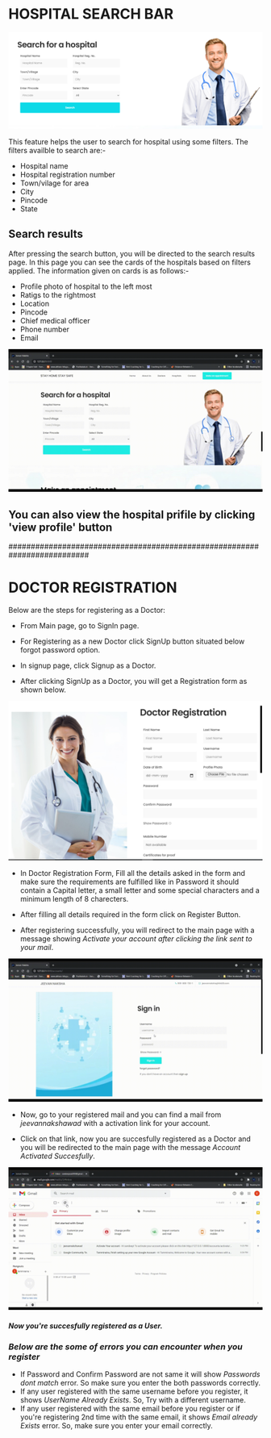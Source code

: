 # HOSPITAL SEARCH BAR

![Hospital search bar](Images/Screenshot2.png)

This feature helps the user to search for hospital using some filters.
The filters availble to search are:-
- Hospital name
- Hospital registration number
- Town/vilage for area
- City
- Pincode
- State


## Search results
After pressing the search button, you will be directed to the search results page.
In this page you can see the cards of the hospitals based on filters applied. The information given on cards is as follows:-
- Profile photo of hospital to the left most
- Ratigs to the rightmost
- Location
- Pincode
- Chief medical officer
- Phone number
- Email

![Hospital search bar gif](Images/gif_HS.gif)

## You can also view the hospital prifile by clicking 'view profile' button

##########################################################################


# DOCTOR REGISTRATION

Below are the steps for registering as a Doctor:

* From Main page, go to SignIn page.

* For Registering as a new Doctor click SignUp button situated below forgot password option.

* In signup page, click Signup as a Doctor.

* After clicking SignUp as a Doctor, you will get a Registration form as shown below.

![Doctor Registration Form](Images/Docreg_form.png)

* In Doctor Registration Form, Fill all the details asked in the form and make sure the requirements are fulfilled like in Password it should contain a Capital letter, a small letter and some special characters and a minimum length of 8 charecters.

* After filling all details required in the form click on Register Button.

* After registering successfully, you will redirect to the main page with a message showing *Activate your account after clicking the link sent to your mail*.

![Doctor Registration](Images/gif_docreg_1.gif)

* Now, go to your registered mail and you can find a mail from *jeevannakshawad* with a activation link for your account.

* Click on that link, now you are succesfully registered as a Doctor and you will be redirected to the main page with the message *Account Activated Succesfully*.

![activate Doctor Account](Images/gif_docreg_2.gif)

#### *Now you're succesfully registered as a User.*

### *Below are the some of errors you can encounter when you register*
* If Password and Confirm Password are not same it will show *Passwords dont match* error. So make sure you enter the both passwords correctly.
* If any user registered with the same username before you register, it shows *UserName Already Exists*. So, Try with a different username.
* If any user registered with the same email before you register or if you're registering 2nd time with the same email, it shows *Email already Exists* error. So, make sure you enter your email correctly.


